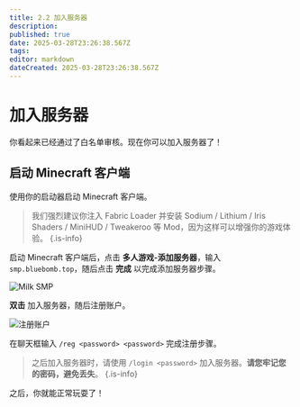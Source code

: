 ```yaml
---
title: 2.2 加入服务器
description: 
published: true
date: 2025-03-28T23:26:38.567Z
tags: 
editor: markdown
dateCreated: 2025-03-28T23:26:38.567Z
---
```


# 加入服务器

你看起来已经通过了白名单审核。现在你可以加入服务器了！

## 启动 Minecraft 客户端

使用你的启动器启动 Minecraft 客户端。
> 我们强烈建议你注入 Fabric Loader 并安装 Sodium / Lithium / Iris Shaders / MiniHUD / Tweakeroo 等 Mod，因为这样可以增强你的游戏体验。
{.is-info}

启动 Minecraft 客户端后，点击 **多人游戏-添加服务器**，输入 `smp.bluebomb.top`，随后点击 **完成** 以完成添加服务器步骤。

![Milk SMP](https://img.picui.cn/free/2025/03/28/67e6a9ea44b3e.png)

**双击** 加入服务器，随后注册账户。

![注册账户](https://img.picui.cn/free/2025/03/28/67e6a95719513.png)

在聊天框输入 `/reg <password> <password>` 完成注册步骤。
> 之后加入服务器时，请使用 `/login <password>` 加入服务器。**请您牢记您的密码，避免丢失**。
{.is-info}

之后，你就能正常玩耍了！